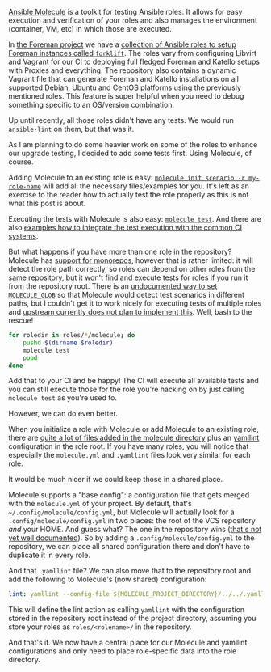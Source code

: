 <!--
.. title: Using Ansible Molecule to test roles in monorepos
.. slug: using-ansible-molecule-to-test-roles-in-monorepos
.. date: 2020-07-12 08:03:17 UTC
.. tags: english,linux,planet-debian,software,ansible,foreman
.. category: 
.. link: 
.. description: 
.. type: text
-->

[Ansible Molecule](https://molecule.readthedocs.io) is a toolkit for testing Ansible roles. It allows for easy execution and verification of your roles and also manages the environment (container, VM, etc) in which those are executed.

In [the Foreman project](https://theforeman.org) we have a [collection of Ansible roles to setup Foreman instances called `forklift`](https://github.com/theforeman/forklift). The roles vary from configuring Libvirt and Vagrant for our CI to deploying full fledged Foreman and Katello setups with Proxies and everything. The repository also contains a dynamic Vagrant file that can generate Foreman and Katello installations on all supported Debian, Ubuntu and CentOS platforms using the previously mentioned roles. This feature is super helpful when you need to debug something specific to an OS/version combination.

Up until recently, all those roles didn't have any tests. We would run `ansible-lint` on them, but that was it.

As I am planning to do some heavier work on some of the roles to enhance our upgrade testing, I decided to add some tests first. Using Molecule, of course.

Adding Molecule to an existing role is easy: [`molecule init scenario -r my-role-name`](https://molecule.readthedocs.io/en/latest/getting-started.html#creating-a-new-role) will add all the necessary files/examples for you. It's left as an exercise to the reader how to actually test the role properly as this is not what this post is about.

Executing the tests with Molecule is also easy: [`molecule test`](https://molecule.readthedocs.io/en/latest/getting-started.html#run-a-full-test-sequence). And there are also [examples how to integrate the test execution with the common CI systems](https://molecule.readthedocs.io/en/latest/ci.html).

But what happens if you have more than one role in the repository? Molecule has [support for monorepos](https://molecule.readthedocs.io/en/latest/examples.html#monolith-repo), however that is rather limited: it will detect the role path correctly, so roles can depend on other roles from the same repository, but it won't find and execute tests for roles if you run it from the repository root. There is an [undocumented way to set `MOLECULE_GLOB`](https://github.com/ansible-community/molecule/pull/1746/files) so that Molecule would detect test scenarios in different paths, but I couldn't get it to work nicely for executing tests of multiple roles and [upstream currently does not plan to implement this](https://github.com/ansible-community/molecule/issues/1744). Well, bash to the rescue!

```bash
for roledir in roles/*/molecule; do
    pushd $(dirname $roledir)
    molecule test
    popd
done
```

Add that to your CI and be happy! The CI will execute all available tests and you can still execute those for the role you're hacking on by just calling `molecule test` as you're used to.

However, we can do even better.

When you initialize a role with Molecule or add Molecule to an existing role, there are [quite a lot of files added in the molecule directory](https://molecule.readthedocs.io/en/latest/getting-started.html#the-scenario-layout) plus an [yamllint](https://yamllint.readthedocs.io/) configuration in the role root. If you have many roles, you will notice that especially the `molecule.yml` and `.yamllint` files look very similar for each role.

It would be much nicer if we could keep those in a shared place.

Molecule supports a "base config": a configuration file that gets merged with the `molecule.yml` of your project. By default, that's `~/.config/molecule/config.yml`, but Molecule will actually look for a `.config/molecule/config.yml` in two places: the root of the VCS repository *and* your HOME. And guess what? The one in the repository wins ([that's not yet well documented](https://github.com/ansible-community/molecule/pull/2746)). So by adding a `.config/molecule/config.yml` to the repository, we can place all shared configuration there and don't have to duplicate it in every role.

And that `.yamllint` file? We can also move that to the repository root and add the following to Molecule's (now shared) configuration:

```yaml
lint: yamllint --config-file ${MOLECULE_PROJECT_DIRECTORY}/../../.yamllint --format parsable .
```

This will define the lint action as calling `yamllint` with the configuration stored in the repository root instead of the project directory, assuming you store your roles as `roles/<rolename>/` in the repository.

And that's it. We now have a central place for our Molecule and yamllint configurations and only need to place role-specific data into the role directory.
